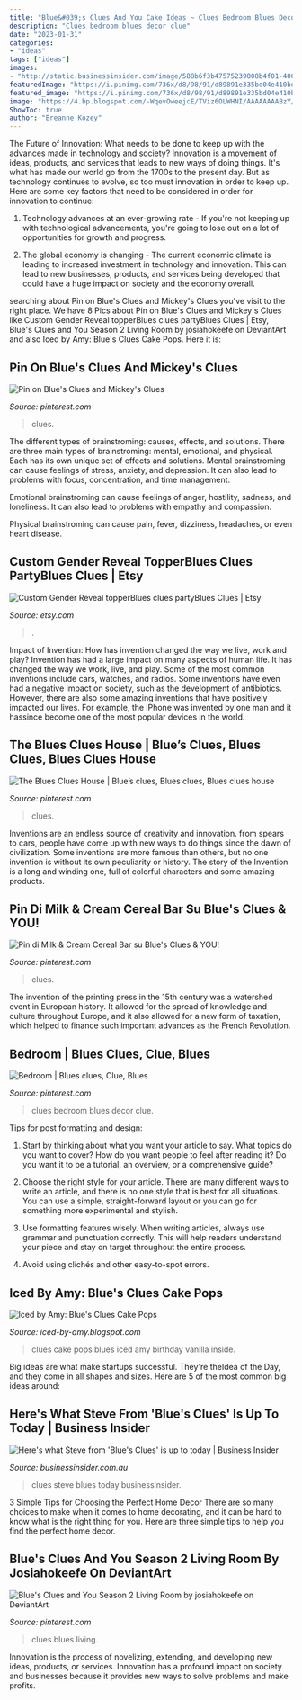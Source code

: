 ```yaml
---
title: "Blue&#039;s Clues And You Cake Ideas ~ Clues Bedroom Blues Decor Clue"
description: "Clues bedroom blues decor clue"
date: "2023-01-31"
categories:
- "ideas"
tags: ["ideas"]
images:
- "http://static.businessinsider.com/image/588b6f3b47575239008b4f01-400/image.jpg"
featuredImage: "https://i.pinimg.com/736x/d8/98/91/d89891e335bd04e410bd545f6b6f6660.jpg"
featured_image: "https://i.pinimg.com/736x/d8/98/91/d89891e335bd04e410bd545f6b6f6660.jpg"
image: "https://4.bp.blogspot.com/-WqevOweejcE/TViz6OLWHNI/AAAAAAAABzY/zTgVEfAYvI8/s1600/Picture+032.jpg"
ShowToc: true
author: "Breanne Kozey"
---
```



The Future of Innovation: What needs to be done to keep up with the advances made in technology and society?
Innovation is a movement of ideas, products, and services that leads to new ways of doing things. It's what has made our world go from the 1700s to the present day. But as technology continues to evolve, so too must innovation in order to keep up. Here are some key factors that need to be considered in order for innovation to continue:
1. Technology advances at an ever-growing rate - If you're not keeping up with technological advancements, you're going to lose out on a lot of opportunities for growth and progress.

2. The global economy is changing - The current economic climate is leading to increased investment in technology and innovation. This can lead to new businesses, products, and services being developed that could have a huge impact on society and the economy overall.


	

		
searching about Pin on Blue&#039;s Clues and Mickey&#039;s Clues you've visit to the right place. We have 8 Pics about Pin on Blue&#039;s Clues and Mickey&#039;s Clues like Custom Gender Reveal topperBlues clues partyBlues Clues | Etsy, Blue&#039;s Clues and You Season 2 Living Room by josiahokeefe on DeviantArt and also Iced by Amy: Blue&#039;s Clues Cake Pops. Here it is:
		
    
## Pin On Blue&#039;s Clues And Mickey&#039;s Clues

<img loading=lazy src="https://i.pinimg.com/736x/87/32/d3/8732d3a52bf37cd48b2337c7909d1ba5.jpg" onerror="this.onerror=null;this.src='https://tse4.mm.bing.net/th?id=OIP.SoEBG78bo-zXo6dVjFNqBAHaEK&amp;pid=15.1';" alt="Pin on Blue&#039;s Clues and Mickey&#039;s Clues">

_Source: pinterest.com_

>clues. 

	

The different types of brainstroming: causes, effects, and solutions.
There are three main types of brainstroming: mental, emotional, and physical. Each has its own unique set of effects and solutions.
Mental brainstroming can cause feelings of stress, anxiety, and depression. It can also lead to problems with focus, concentration, and time management.

Emotional brainstroming can cause feelings of anger, hostility, sadness, and loneliness. It can also lead to problems with empathy and compassion.

Physical brainstroming can cause pain, fever, dizziness, headaches, or even heart disease.

    
## Custom Gender Reveal TopperBlues Clues PartyBlues Clues | Etsy

<img loading=lazy src="https://i.etsystatic.com/24780767/r/il/9898c3/3064614846/il_1588xN.3064614846_tfm4.jpg" onerror="this.onerror=null;this.src='https://tse2.mm.bing.net/th?id=OIP.Fo2_iQ6gfufJWqdViZy-ygHaJ3&amp;pid=15.1';" alt="Custom Gender Reveal topperBlues clues partyBlues Clues | Etsy">

_Source: etsy.com_

>. 

	

Impact of Invention: How has invention changed the way we live, work and play?
Invention has had a large impact on many aspects of human life. It has changed the way we work, live, and play. Some of the most common inventions include cars, watches, and radios. Some inventions have even had a negative impact on society, such as the development of antibiotics. However, there are also some amazing inventions that have positively impacted our lives. For example, the iPhone was invented by one man and it hassince become one of the most popular devices in the world.

    
## The Blues Clues House | Blue’s Clues, Blues Clues, Blues Clues House

<img loading=lazy src="https://i.pinimg.com/736x/50/fd/8a/50fd8a85d1f578ec5635e7132a637cce.jpg" onerror="this.onerror=null;this.src='https://tse4.mm.bing.net/th?id=OIP.hF4XG35JE56wKN2Xdz62PQHaD-&amp;pid=15.1';" alt="The Blues Clues House | Blue’s clues, Blues clues, Blues clues house">

_Source: pinterest.com_

>clues. 

	

Inventions are an endless source of creativity and innovation. from spears to cars, people have come up with new ways to do things since the dawn of civilization. Some inventions are more famous than others, but no one invention is without its own peculiarity or history. The story of the Invention is a long and winding one, full of colorful characters and some amazing products.

    
## Pin Di Milk &amp; Cream Cereal Bar Su Blue&#039;s Clues &amp; YOU!

<img loading=lazy src="https://i.pinimg.com/736x/84/8e/00/848e004e59d0197e8dc9bb88596d7ec7.jpg" onerror="this.onerror=null;this.src='https://tse2.mm.bing.net/th?id=OIP.3OwOiT5eL7o34kea1jbKIgHaJQ&amp;pid=15.1';" alt="Pin di Milk &amp; Cream Cereal Bar su Blue&#039;s Clues &amp; YOU!">

_Source: pinterest.com_

>clues. 

	

The invention of the printing press in the 15th century was a watershed event in European history. It allowed for the spread of knowledge and culture throughout Europe, and it also allowed for a new form of taxation, which helped to finance such important advances as the French Revolution.

    
## Bedroom | Blues Clues, Clue, Blues

<img loading=lazy src="https://i.pinimg.com/736x/d8/98/91/d89891e335bd04e410bd545f6b6f6660.jpg" onerror="this.onerror=null;this.src='https://tse4.mm.bing.net/th?id=OIP.-sU8iypEhrt3N5ka5CsG-wHaEK&amp;pid=15.1';" alt="Bedroom | Blues clues, Clue, Blues">

_Source: pinterest.com_

>clues bedroom blues decor clue. 

	

Tips for post formatting and design:
1. Start by thinking about what you want your article to say. What topics do you want to cover? How do you want people to feel after reading it? Do you want it to be a tutorial, an overview, or a comprehensive guide?
2. Choose the right style for your article. There are many different ways to write an article, and there is no one style that is best for all situations. You can use a simple, straight-forward layout or you can go for something more experimental and stylish.

3. Use formatting features wisely. When writing articles, always use grammar and punctuation correctly. This will help readers understand your piece and stay on target throughout the entire process.

4. Avoid using clichés and other easy-to-spot errors.

    
## Iced By Amy: Blue&#039;s Clues Cake Pops

<img loading=lazy src="https://4.bp.blogspot.com/-WqevOweejcE/TViz6OLWHNI/AAAAAAAABzY/zTgVEfAYvI8/s1600/Picture+032.jpg" onerror="this.onerror=null;this.src='https://tse2.mm.bing.net/th?id=OIP.37O2Ph_GaQ_P9AmujaUUpgHaE6&amp;pid=15.1';" alt="Iced by Amy: Blue&#039;s Clues Cake Pops">

_Source: iced-by-amy.blogspot.com_

>clues cake pops blues iced amy birthday vanilla inside. 

	

Big ideas are what make startups successful. They're theIdea of the Day, and they come in all shapes and sizes. Here are 5 of the most common big ideas around:

    
## Here&#039;s What Steve From &#039;Blue&#039;s Clues&#039; Is Up To Today | Business Insider

<img loading=lazy src="http://static.businessinsider.com/image/588b6f3b47575239008b4f01-400/image.jpg" onerror="this.onerror=null;this.src='https://tse1.mm.bing.net/th?id=OIP.C1mWB2MKlWE-O-XKQDxOYAAAAA&amp;pid=15.1';" alt="Here&#039;s what Steve from &#039;Blue&#039;s Clues&#039; is up to today | Business Insider">

_Source: businessinsider.com.au_

>clues steve blues today businessinsider. 

	

3 Simple Tips for Choosing the Perfect Home Decor
There are so many choices to make when it comes to home decorating, and it can be hard to know what is the right thing for you. Here are three simple tips to help you find the perfect home decor.

    
## Blue&#039;s Clues And You Season 2 Living Room By Josiahokeefe On DeviantArt

<img loading=lazy src="https://i.pinimg.com/736x/3d/3c/1c/3d3c1cf31a39a6f4c8c7035f752d05b1.jpg" onerror="this.onerror=null;this.src='https://tse3.mm.bing.net/th?id=OIP.9FCkl86G0r9m0yKkkVLanAHaEK&amp;pid=15.1';" alt="Blue&#039;s Clues and You Season 2 Living Room by josiahokeefe on DeviantArt">

_Source: pinterest.com_

>clues blues living. 

	

Innovation is the process of novelizing, extending, and developing new ideas, products, or services. Innovation has a profound impact on society and businesses because it provides new ways to solve problems and make profits.

